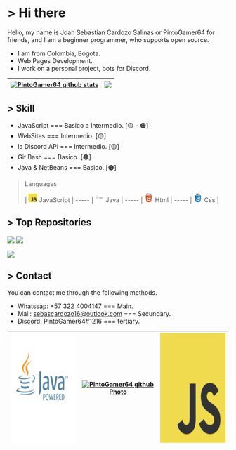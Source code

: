 # > Hi there
Hello, my name is Joan Sebastian Cardozo Salinas or PintoGamer64 for friends, and I am a beginner programmer, who supports open source.
* I am from Colombia, Bogota.
* Web Pages Development.
* I work on a personal project, bots for Discord.

| <a href="https://github.com/PintoGamer64/PintoGamer64"><img align="center" src="https://github-readme-stats.vercel.app/api?username=PintoGamer64&show_icons=true&include_all_commits=true&theme=buefy&hide_border=true" alt="PintoGamer64 github stats" /></a> | <a href="https://github.com/PintoGamer64/PintoGamer64"><img align="center" src="https://github-readme-stats.vercel.app/api/top-langs/?username=PintoGamer64&layout=compact&theme=buefy&hide_border=true" height="195px"/></a> |
| ----- | ----- |

## > Skill
* JavaScript === Basico a Intermedio. [🟡 - 🟠]
* WebSites === Intermedio. [🟡]
* la Discord API === Intermedio. [🟡]
* Git Bash === Basico. [🟠]
* Java & NetBeans === Basico. [🟠]

> Languages <p></p> | <code><img height="20" src="https://raw.githubusercontent.com/github/explore/80688e429a7d4ef2fca1e82350fe8e3517d3494d/topics/javascript/javascript.png"></code> JavaScript | ----- 
| <code><img height="20" src="https://raw.githubusercontent.com/github/explore/80688e429a7d4ef2fca1e82350fe8e3517d3494d/topics/java/java.png"></code> Java | ----- 
| <code><img height="20" src="https://raw.githubusercontent.com/github/explore/80688e429a7d4ef2fca1e82350fe8e3517d3494d/topics/html/html.png"></code> Html | ----- 
| <code><img height="20" src="https://raw.githubusercontent.com/github/explore/80688e429a7d4ef2fca1e82350fe8e3517d3494d/topics/css/css.png"></code> Css |

## > Top Repositories
<a href="https://github.com/PintoGamer64/Ookami-Bot"><img align="center" src="https://github-readme-stats.vercel.app/api/pin/?username=PintoGamer64&repo=Ookami-Bot&theme=buefy"  height="135px"/></a>
<a href="https://github.com/PintoGamer64/NewSpace-Pagina"><img align="center" src="https://github-readme-stats.vercel.app/api/pin/?username=PintoGamer64&repo=NewSpace-Pagina&theme=buefy" height="135px"/></a>

<a href="https://matepedia.000webhostapp.com/HTML's/index.html" target="_blank"><img align="center" src="https://matepedia.000webhostapp.com/Imagenes/NewSpace%20NewNew!!!!.png"></a>

## > Contact
You can contact me through the following methods.

* Whatssap: +57 322 4004147 === Main.
* Mail: sebascardozo16@outlook.com === Secundary.
* Discord: PintoGamer64#1216 === tertiary.

| <a><img align="center" height="250px" src="https://raw.githubusercontent.com/github/explore/80688e429a7d4ef2fca1e82350fe8e3517d3494d/topics/java/java.png"><a> | <a href="https://www.pinterest.es/Pinto_Gamer64/_saved/" target="_blank"><img align="center" src="https://i.pinimg.com/564x/f0/e9/1e/f0e91ef62bbb1e6beb5c6c9ee9811197.jpg" alt="PintoGamer64 github Photo" width="250px" height="250px"/><a> | <a><img align="center" height="250px" src="https://raw.githubusercontent.com/github/explore/80688e429a7d4ef2fca1e82350fe8e3517d3494d/topics/javascript/javascript.png"><a> |
| ----- | ----- | ----- |
<!--
**PintoGamer64/PintoGamer64** is a ✨ _special_ ✨ repository because its `README.md` (this file) appears on your GitHub profile.

Here are some ideas to get you started:

- 🔭 I’m currently working on ...
- 🌱 I’m currently learning ...
- 👯 I’m looking to collaborate on ...
- 🤔 I’m looking for help with ...
- 💬 Ask me about ...
- 📫 How to reach me: ...
- 😄 Pronouns: ...
- ⚡ Fun fact: ...
-->
